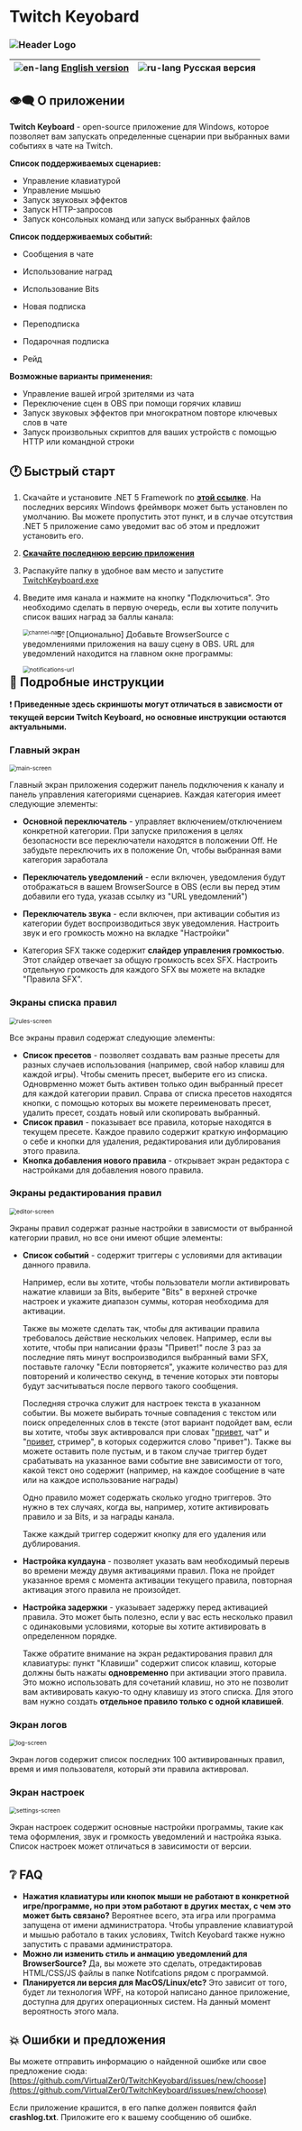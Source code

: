 # Twitch Keyobard

### ![Header Logo](./img/header-logo.png)

| ![en-lang](./img/en-lang.png) [English version](https://github.com/VirtualZer0/TwitchKeyboard/blob/master/README.md) | ![ru-lang](./img/ru-lang.png) Русская версия |
| -----------------------------------------------------------: | -------------------------------------------- |



## 👁‍🗨 О приложении

**Twitch Keyboard** - open-source приложение для Windows, которое позволяет вам запускать определенные сценарии при выбранных вами событиях в чате на Twitch.

**Список поддерживаемых сценариев:**

- Управление клавиатурой
- Управление мышью
- Запуск звуковых эффектов
- Запуск HTTP-запросов
- Запуск консольных команд или запуск выбранных файлов



**Список поддерживаемых событий:**

- Сообщения в чате

- Использование наград

- Использование Bits

- Новая подписка

- Переподписка

- Подарочная подписка

- Рейд

  

**Возможные варианты применения:**

- Управление вашей игрой зрителями из чата
- Переключение сцен в OBS при помощи горячих клавиш
- Запуск звуковых эффектов при многократном повторе ключевых слов в чате
- Запуск произвольных скриптов для ваших устройств с помощью HTTP или командной строки



## 🕐 Быстрый старт

1. Скачайте и установите .NET 5 Framework по [**этой ссылке**](https://dotnet.microsoft.com/download/dotnet/5.0/runtime). На последних версиях Windows фреймворк может быть установлен по умолчанию. Вы можете пропустить этот пункт, и в случае отсутствия .NET 5 приложение само уведомит вас об этом и предложит установить его.

2. [**Скачайте последнюю версию приложения**](https://github.com/VirtualZer0/TwitchKeyboard/releases)

3. Распакуйте папку в удобное вам место и запустите <u>TwitchKeyboard.exe</u>

4. Введите имя канала и нажмите на кнопку "Подключиться". Это необходимо сделать в первую очередь, если вы хотите получить список ваших наград за баллы канала:

   <img src="./img/ru/channelName.png" alt="channel-name" style="zoom: 67%;"  align="left"/>

5. [Опционально] Добавьте BrowserSource с уведомлениями приложения на вашу сцену в OBS. URL для уведомлений находится на главном окне программы:

    <img src="./img/notifications-url.png" alt="notifications-url" style="zoom:75%;"  align="left"/>



## 💬 Подробные инструкции

❗ **Приведенные здесь скриншоты могут отличаться в зависмости от текущей версии Twitch Keyboard, но основные инструкции остаются актуальными.**

### Главный экран

<img src="./img/ru/mainScreen.png" alt="main-screen" style="zoom: 75%;" />

Главный экран приложения содержит панель подключения к каналу и панель управления категориями сценариев. Каждая категория имеет следующие элементы:

- **Основной переключатель** - управляет включением/отключением конкретной категории. При запуске приложения в целях безопасности все переключатели находятся в положении Off. Не забудьте переключить их в положение On, чтобы выбранная вами категория заработала

- **Переключатель уведомлений** - если включен, уведомления будут отображаться в вашем BrowserSource в OBS (если вы перед этим добавили его туда, указав ссылку из "URL уведомлений")

- **Переключатель звука** - если включен, при активации события из категории будет воспроизводиться звук уведомления. Настроить звук и его громкость можно на вкладке "Настройки"

- Категория SFX также содержит **слайдер управления громкостью**. Этот слайдер отвечает за общую громкость всех SFX. Настроить отдельную громкость для каждого SFX вы можете на вкладке "Правила SFX".

  

### Экраны списка правил

<img src="./img/ru/rulesScreen.png" alt="rules-screen" style="zoom:75%;" />

Все экраны правил содержат следующие элементы:

- **Список пресетов** - позволяет создавать вам разные пресеты для разных случаев использования (например, свой набор клавиш для каждой игры). Чтобы сменить пресет, выберите его из списка. Одноврменно может быть активен только один выбранный пресет для каждой категории правил. Справа от списка пресетов находятся кнопки, с помощью которых вы можете переименовать пресет, удалить пресет, создать новый или скопировать выбранный.
- **Список правил** - показывает все правила, которые находятся в текущем пресете. Каждое правило содержит краткую информацию о себе и кнопки для удаления, редактирования или дублирования этого правила.
- **Кнопка добавления нового правила** - открывает экран редактора с настройками для добавления нового правила.

### Экраны редактирования правил

<img src="./img/ru/editorScreen.png" alt="editor-screen" style="zoom:75%;" />

Экраны правил содержат разные настройки в зависмости от выбранной категории правил, но все они имеют общие элементы:

- **Список событий** - содержит триггеры с условиями для активации данного правила.

  Например, если вы хотите, чтобы пользователи могли активировать нажатие клавиши за Bits, выберите "Bits" в верхней строчке настроек и укажите диапазон суммы, которая необходима для активации.

  Также вы можете сделать так, чтобы для активации правила требовалось действие нескольких человек. Например, если вы хотите, чтобы при написании фразы "Привет!" после 3 раз за последние пять минут воспроизводился выбранный вами SFX, поставьте галочку "Если повторяется", укажите количество раз для повторений и количество секунд, в течение которых эти повторы будут засчитываться после первого такого сообщения.

  Последняя строчка служит для настроек текста в указанном событии. Вы можете выбирать точные совпадения с текстом или поиск определенных слов в тексте (этот вариант подойдет вам, если вы хотите, чтобы звук активровался при словах "<u>привет</u>, чат" и "<u>привет</u>, стример", в которых содержится слово "привет"). Также вы можете оставить поле пустым, и в таком случае триггер будет срабатывать на указанное вами событие вне зависимости от того, какой текст оно содержит (например, на каждое сообщение в чате или на каждое использование награды)

  Одно правило может содержать сколько угодно триггеров. Это нужно в тех случаях, когда вы, например, хотите активировать правило и за Bits, и за награды канала.

  Также каждый триггер содержит кнопку для его удаления или дублирования.

- **Настройка кулдауна** - позволяет указать вам необходимый переыв во времени между двумя активациями правил. Пока не пройдет указанное время с момента активации текущего правила, повторная активация этого правила не произойдет.

- **Настройка задержки** - указывает задержку перед активацией правила. Это может быть полезно, если у вас есть несколько правил с одинаковыми условиями, которые вы хотите активировать в определенном порядке.

  Также обратите внимание на экран редактирования правил для клавиатуры: пункт "Клавиши" содержит список клавиш, которые должны быть нажаты **одновременно** при активации этого правила. Это можно использовать для сочетаний клавиш, но это не позволит вам активировать какую-то одну клавишу из этого списка. Для этого вам нужно создать **отдельное правило только с одной клавишей**.

### Экран логов

<img src="./img/ru/logScreen.png" alt="log-screen" style="zoom:75%;" />

Экран логов содержит список последних 100 активированных правил, время и имя пользователя, который эти правила активровал.

### Экран настроек

<img src="./img/ru/settingsScreen.png" alt="settings-screen" style="zoom:75%;" />

Экран настроек содержит основные настройки программы, такие как тема оформления, звук и громкость уведомлений и настройка языка. Список настроек может отличаться в зависимости от версии.

## ❔ FAQ

- **Нажатия клавиатуры или кнопок мыши не работают в конкретной игре/программе, но при этом работают в других местах, с чем это может быть связано?**
  Вероятнее всего, эта игра или программа запущена от имени администратора. Чтобы управление клавиатурой и мышью работало в таких условиях, Twitch Keyobard также нужно запустить с правами администратора.
- **Можно ли изменить стиль и анмацию уведомлений для BrowserSource?**
  Да, вы можете это сделать, отредактировав HTML/CSS/JS файлы в папке Notifcations рядом с программой.
- **Планируется ли версия для MacOS/Linux/etc?**
  Это зависит от того, будет ли технология WPF, на которой написано данное приложение, доступна для других операционных систем. На данный момент вероятность этого мала.

## 💥 Ошибки и предложения

Вы можете отправить информацию о найденной ошибке или свое предложение сюда:
[https://github.com/VirtualZer0/TwitchKeyobard/issues/new/choose](https://github.com/VirtualZer0/TwitchKeyboard/issues/new/choose)

Если приложение крашится, в его папке должен появится файл **crashlog.txt**. Приложите его к вашему сообщению об ошибке.